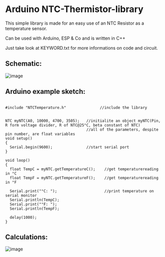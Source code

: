# Arduino NTC-Thermistor-library

This simple library is made for an easy use of an NTC Resistor as a temperature sensor.

Can be used with Arduino, ESP & Co and is written in C++

Just take look at KEYWORD.txt for more informations on code and circuit.

## Schematic:

![image](https://user-images.githubusercontent.com/61111586/145259225-563ad0d8-308a-4d89-a64f-2f65b0e055a6.png)

## Arduino example sketch:

```

#include "NTCTemperature.h"               //include the library


NTC myNTC(A0, 10000, 4700, 3505);   //initialite an object myNTC(Pin, R form voltage divider, R of NTC@25°C, beta constant of NTC)
                                    //all of the parameters, despite pin number, are float variables
void setup()
{
  Serial.begin(9600);               //start serial port
}

void loop()
{
  float TempC = myNTC.getTemperatureC();    //get temperaturereading in °C
  float TempF = myNTC.getTemperatureF();    //get temperaturereading in °F

  Serial.print("°C: ");                     //print temperature on serial monitor
  Serial.println(TempC);
  Serial.print("°F: ");
  Serial.println(TempF);
  
  delay(1000);
}
```

## Calculations:

![image](https://user-images.githubusercontent.com/61111586/145262516-f7226d3b-d326-46cb-b967-853cda5bf94d.png)
